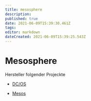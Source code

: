 ```yaml
---
title: mesosphere
description: 
published: true
date: 2021-06-09T15:39:30.461Z
tags: 
editor: markdown
dateCreated: 2021-06-09T15:39:25.543Z
---
```


# Mesosphere

Hersteller folgender Projeckte

* [DC/OS](../dcos)

* [Mesos](../mesos)
